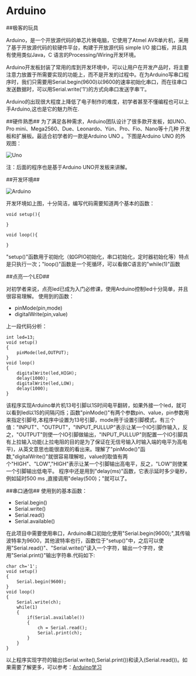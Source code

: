 # Arduino

##极客的玩具

Arduino，是一个开放源代码的单芯片微电脑，它使用了Atmel AVR单片机，采用了基于开放源代码的软硬件平台，构建于开放源代码 simple I/O 接口板，并且具有使用类似Java，C 语言的Processing/Wiring开发环境。

Arduino开发板封装了常用的库到开发环境中，可以让用户在开发产品时，将主要注意力放置于所需要实现的功能上，而不是开发的过程中。在为Arduino写串口程序时，我们只需要用Serial.begin(9600)以9600的速率初始化串口，而在往串口发送数据时，可以用Serial.write('1')的方式向串口发送字串'1'。

Arduino的出现很大程度上降低了电子制作的难度，初学者甚至不懂编程也可以上手Arduino,这也是它的魅力所在.

##硬件熟悉##
为了满足各种需求，Arduino团队设计了很多款开发板，如UNO、Pro mini、Mega2560、Due、Leonardo、Yún、Pro、Fio、Nano等十几种 开发板和扩展板。最适合初学者的一款是Arduino UNO 。下图是Arduino UNO 的外观图：

![Uno](http://designiot.phodal.com/images/uno.png)

注：后面的程序也是基于Arduino UNO开发板来讲解。

##开发环境##

![Arduino](http://designiot.phodal.com/images/arduino.png)

开发环境如上图，十分简洁，编写代码需要知道两个基本的函数：

    void setup(){
    
    }
    
    void loop(){
    
    }
    
"setup()"函数用于初始化（如GPIO初始化，串口初始化，定时器初始化等）特点是只执行一次；"loop()"函数是一个死循环，可以看做C语言的"while(1)"函数

##点亮一个LED##

对初学者来说，点亮led已成为入门必修课，使用Arduino控制led十分简单，并且很容易理解。
使用到的函数：

*  pinMode(pin,mode)
*  digitalWrite(pin,value)

上一段代码分析：

    int led=13;    
    void setup()
    {
        pinMode(led,OUTPUT);
    }
    void loop()
    {
        digitalWrite(led,HIGH);
        delay(1000);
        digitalWrite(led,LOW);
        delay(1000);
    }

该程序实现Arduino单片机13号引脚以1S时间电平翻转，如果外接一个led，就可以看到led以1S的间隔闪烁；函数"pinMode()"有两个参数pin、value，pin参数用来指定引脚号,本程序中设置为13号引脚，mode用于设置引脚模式，有三个值："INPUT"、"OUTPUT"，"INPUT_PULLUP"表示让某一个IO引脚作输入，反之，"OUTPUT"则使一个IO引脚做输出，"INPUT_PULLUP"则配置一个IO引脚具有上拉输入功能(上拉电阻的目的是为了保证在无信号输入时输入端的电平为高电平)，从英文意思也能很直观的看出来。理解了"pinMode()"函数,"digitalWrite()"就很容易理解啦，value的取值有两个"HIGH"、"LOW","HIGH"表示让某一个引脚输出高电平，反之，"LOW"则使某一个引脚输出低电平。
程序中还是用到"delay(ms)"函数，它表示延时多少毫秒，例如延时500 ms ,直接调用"delay(500)；"就可以了。

##串口通信##
使用到的基本函数：
+ Serial.begin()
+ Serial.write()
+ Serial.read()
+ Serial.available()

在此项目中需要使用串口，Arduino串口初始化使用"Serial.begin(9600);",其传输波特率为9600，其他波特率也行，函数位于"setup()"中，之后可以使用"Serial.read()"、"Serial.write()"读入一个字符，输出一个字符，使用"Serial.print()"输出字符串.代码如下:

    char ch='1';
    void setup()
    {
        Serial.begin(9600);
    }
    void loop()
    {
        Serial.write(ch);
        while(1)
        {
            if(Serial.available())    
            {
                ch = Serial.read();
                Serial.print(ch);
            }
        }
    }
    
以上程序实现字符的输出(Serial.write(),Serial.print())和读入(Serial.read())。如果需要了解更多，可以参考：[Arduino学习](www.arduino.cc)


